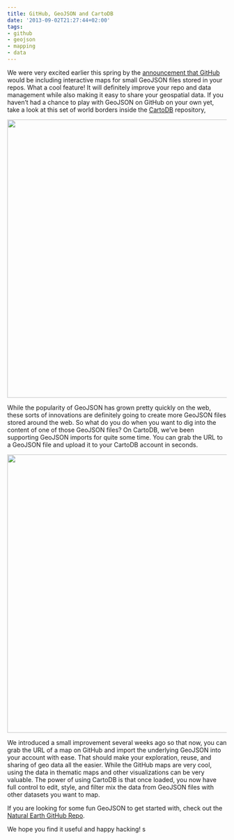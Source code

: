 ```yaml
---
title: GitHub, GeoJSON and CartoDB
date: '2013-09-02T21:27:44+02:00'
tags:
- github
- geojson
- mapping
- data
---
```


We were very excited earlier this spring by the <a href="https://github.com/blog/1528-there-s-a-map-for-that">announcement that GitHub </a>would be including interactive maps for small GeoJSON files stored in your repos. What a cool feature! It will definitely improve your repo and data management while also making it easy to share your geospatial data. If you haven’t had a chance to play with GeoJSON on GitHub on your own yet, take a look at this set of world borders inside the <a href="http://cartodb.com">CartoDB</a> repository,

<img src="http://cartodb.s3.amazonaws.com/tumblr/posts/githubpost.jpg" width="637px"/>

While the popularity of GeoJSON has grown pretty quickly on the web, these sorts of innovations are definitely going to create more GeoJSON files stored around the web. So what do you do when you want to dig into the content of one of those GeoJSON files? On CartoDB, we’ve been supporting GeoJSON imports for quite some time. You can grab the URL to a GeoJSON file and upload it to your CartoDB account in seconds.

<img src="http://cartodb.s3.amazonaws.com/tumblr/posts/githubpost2.jpg" width="637px"/>

We introduced a small improvement several weeks ago so that now, you can grab the URL of a map on GitHub and import the underlying GeoJSON into your account with ease. That should make your exploration, reuse, and sharing of geo data all the easier. While the GitHub maps are very cool, using the data in thematic maps and other visualizations can be very valuable. The power of using CartoDB is that once loaded, you now have full control to edit, style, and filter mix the data from GeoJSON files with other datasets you want to map. 

If you are looking for some fun GeoJSON to get started with, check out the <a href="https://github.com/nvkelso/natural-earth-vector">Natural Earth GitHub Repo</a>.

We hope you find it useful and happy hacking!
s